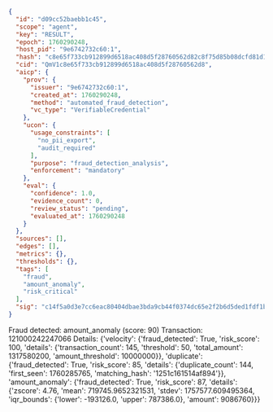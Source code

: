 ```json
{
  "id": "d09cc52baebb1c45",
  "scope": "agent",
  "key": "RESULT",
  "epoch": 1760290248,
  "host_pid": "9e6742732c60:1",
  "hash": "c8e65f733cb912899d6518ac408d5f28760562d82c8f75d85b08dcfd81d1fffc",
  "cid": "QmV1c8e65f733cb912899d6518ac408d5f28760562d8",
  "aicp": {
    "prov": {
      "issuer": "9e6742732c60:1",
      "created_at": 1760290248,
      "method": "automated_fraud_detection",
      "vc_type": "VerifiableCredential"
    },
    "ucon": {
      "usage_constraints": [
        "no_pii_export",
        "audit_required"
      ],
      "purpose": "fraud_detection_analysis",
      "enforcement": "mandatory"
    },
    "eval": {
      "confidence": 1.0,
      "evidence_count": 0,
      "review_status": "pending",
      "evaluated_at": 1760290248
    }
  },
  "sources": [],
  "edges": [],
  "metrics": {},
  "thresholds": {},
  "tags": [
    "fraud",
    "amount_anomaly",
    "risk_critical"
  ],
  "sig": "c14f5a0d3e7cc6eac80404dbae3bda9cb44f0374dc65e2f2b6d5ded1fdf1bbf2"
}
```

Fraud detected: amount_anomaly (score: 90)
Transaction: 121000242247066
Details: {'velocity': {'fraud_detected': True, 'risk_score': 100, 'details': {'transaction_count': 145, 'threshold': 50, 'total_amount': 1317580200, 'amount_threshold': 10000000}}, 'duplicate': {'fraud_detected': True, 'risk_score': 85, 'details': {'duplicate_count': 144, 'first_seen': 1760285765, 'matching_hash': '1251c161514af894'}}, 'amount_anomaly': {'fraud_detected': True, 'risk_score': 87, 'details': {'zscore': 4.76, 'mean': 719745.9652321531, 'stdev': 1757577.609495364, 'iqr_bounds': {'lower': -193126.0, 'upper': 787386.0}, 'amount': 9086760}}}